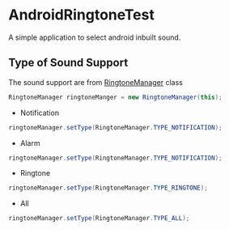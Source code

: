 # AndroidRingtoneTest

A simple application to select android inbuilt sound.

## Type of Sound Support

The sound support are from [RingtoneManager](https://developer.android.com/reference/android/media/RingtoneManager) class

```java
RingtoneManager ringtoneManger = new RingtoneManager(this);
```

- Notification

```java
ringtoneManager.setType(RingtoneManager.TYPE_NOTIFICATION);
```

- Alarm

```java
ringtoneManager.setType(RingtoneManager.TYPE_NOTIFICATION);
```

- Ringtone

```java
ringtoneManager.setType(RingtoneManager.TYPE_RINGTONE);
```

- All

```java
ringtoneManager.setType(RingtoneManager.TYPE_ALL);
```
